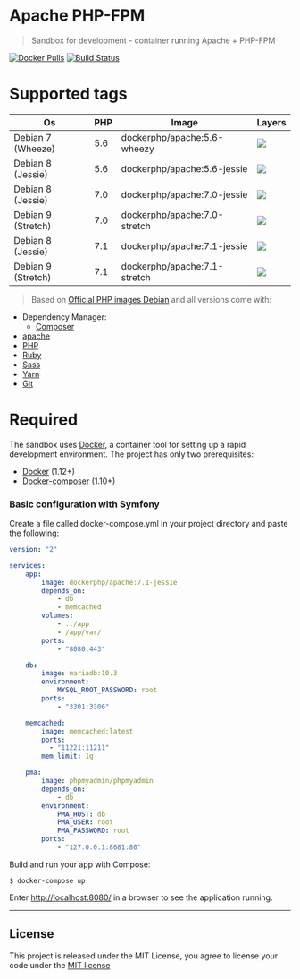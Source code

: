 Apache PHP-FPM
========================
> Sandbox for development - container running Apache + PHP-FPM

[![Docker Pulls](https://img.shields.io/docker/pulls/dockerphp/apache.svg)](#)
[![Build Status](https://travis-ci.org/php-docker/apache.svg?branch=master)](#)

# Supported tags
| Os                 | PHP | Image                       | Layers |
|--------------------|-----|-----------------------------|--------|
| Debian 7 (Wheeze)  | 5.6 | dockerphp/apache:5.6-wheezy  | [![](https://images.microbadger.com/badges/image/dockerphp/apache:5.6-wheezy.svg)](https://microbadger.com/images/dockerphp/apache:5.6-wheezy) |
| Debian 8 (Jessie)  | 5.6 | dockerphp/apache:5.6-jessie  | [![](https://images.microbadger.com/badges/image/dockerphp/apache:5.6-jessie.svg)](https://microbadger.com/images/dockerphp/apache:5.6-jessie) |
| Debian 8 (Jessie)  | 7.0 | dockerphp/apache:7.0-jessie  | [![](https://images.microbadger.com/badges/image/dockerphp/apache:7.0-jessie.svg)](https://microbadger.com/images/dockerphp/apache:7.0-jessie) |
| Debian 9 (Stretch) | 7.0 | dockerphp/apache:7.0-stretch | [![](https://images.microbadger.com/badges/image/dockerphp/apache:7.0-stretch.svg)](https://microbadger.com/images/dockerphp/apache:7.0-stretch) |
| Debian 8 (Jessie)  | 7.1 | dockerphp/apache:7.1-jessie  | [![](https://images.microbadger.com/badges/image/dockerphp/apache:7.1-jessie.svg)](https://microbadger.com/images/dockerphp/apache:7.1-jessie) |
| Debian 9 (Stretch) | 7.1 | dockerphp/apache:7.1-stretch | [![](https://images.microbadger.com/badges/image/dockerphp/apache:7.1-stretch.svg)](https://microbadger.com/images/dockerphp/apache:7.1-stretch) |

> Based on [Official PHP images Debian](https://hub.docker.com/_/debian/) and all versions come with:

* Dependency Manager:
    * [Composer]
* [apache]
* [PHP]
* [Ruby]
* [Sass]
* [Yarn]
* [Git]

# Required

The sandbox uses [Docker][docker], a container tool for setting up a rapid development environment. The project has only two prerequisites:

- [Docker][docker] (1.12+)
- [Docker-composer][docker-compose] (1.10+)

### Basic configuration with Symfony

Create a file called docker-compose.yml in your project directory and paste the following:

```yaml
version: "2"

services:
    app:
        image: dockerphp/apache:7.1-jessie
        depends_on:
            - db
            - memcached
        volumes:
            - .:/app
            - /app/var/
        ports:
            - "8080:443"

    db:
        image: mariadb:10.3
        environment:
            MYSQL_ROOT_PASSWORD: root
        ports:
            - "3301:3306"

    memcached:
        image: memcached:latest
        ports:
          - "11221:11211"
        mem_limit: 1g

    pma:
        image: phpmyadmin/phpmyadmin
        depends_on:
            - db
        environment:
            PMA_HOST: db
            PMA_USER: root
            PMA_PASSWORD: root
        ports:
            - "127.0.0.1:8081:80"
```

Build and run your app with Compose:

```
$ docker-compose up
```

Enter [http://localhost:8080/](http://localhost:8080/) in a browser to see the application running.

---

## License

This project is released under the MIT License, you agree to license your code under the [MIT license](LICENSE)

[docker]: https://www.docker.com
[docker-compose]: https://docs.docker.com/compose/install/
[Sass]: http://sass-lang.com/
[Yarn]: https://yarnpkg.com
[Git]: https://git-scm.com/
[PHP]: https://secure.php.net/
[Ruby]: https://www.ruby-lang.org/
[Apache]: https://apache.org/
[Composer]: https://getcomposer.org/
